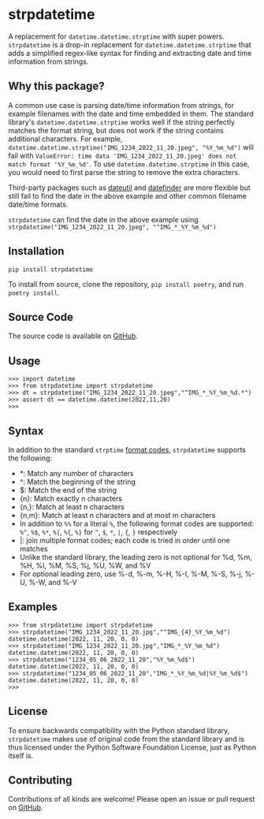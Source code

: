# strpdatetime

A replacement for `datetime.datetime.strptime` with super powers. `strpdatetime` is a drop-in replacement for `datetime.datetime.strptime` that adds a simplified regex-like syntax for finding and extracting date and time information from strings.

## Why this package?

A common use case is parsing date/time information from strings, for example filenames with
the date and time embedded in them. The standard library's `datetime.datetime.strptime` works
well if the string perfectly matches the format string, but does not work if the string
contains additional characters. For example, `datetime.datetime.strptime("IMG_1234_2022_11_20.jpeg", "%Y_%m_%d")` will fail with `ValueError: time data 'IMG_1234_2022_11_20.jpeg' does not match format '%Y_%m_%d'`. To use `datetime.datetime.strptime` in this case, you would need to first parse the string to remove the extra characters.

Third-party packages such as [dateutil](https://github.com/dateutil/dateutil) and [datefinder](https://github.com/akoumjian/datefinder) are more flexible but still fail to find the date in the above example and other common filename date/time formats.

`strpdatetime` can find the date in the above example using `strpdatetime("IMG_1234_2022_11_20.jpeg", "^IMG_*_%Y_%m_%d")`

## Installation

`pip install strpdatetime`

To install from source, clone the repository, `pip install poetry`, and run `poetry install`.

## Source Code

The source code is available on [GitHub](https://github.com/RhetTbull/strpdatetime).

## Usage

```pycon
>>> import datetime
>>> from strpdatetime import strpdatetime
>>> dt = strpdatetime("IMG_1234_2022_11_20.jpeg","^IMG_*_%Y_%m_%d.*")
>>> assert dt == datetime.datetime(2022,11,20)
>>>
```

## Syntax

In addition to the standard `strptime` [format codes](https://docs.python.org/3/library/datetime.html#strftime-and-strptime-format-codes), `strpdatetime` supports the following:

- *: Match any number of characters
- ^: Match the beginning of the string
- $: Match the end of the string
- {n}: Match exactly n characters
- {n,}: Match at least n characters
- {n,m}: Match at least n characters and at most m characters
- In addition to `%%` for a literal `%`, the following format codes are supported:
    `%^`, `%$`, `%*`, `%|`, `%{`, `%}` for `^`, `$`, `*`, `|`, `{`, `}` respectively
- |: join multiple format codes; each code is tried in order until one matches
- Unlike the standard library, the leading zero is not optional for %d, %m, %H, %I, %M, %S, %j, %U, %W, and %V
- For optional leading zero, use %-d, %-m, %-H, %-I, %-M, %-S, %-j, %-U, %-W, and %-V

## Examples

```pycon
>>> from strpdatetime import strpdatetime
>>> strpdatetime("IMG_1234_2022_11_20.jpg","^IMG_{4}_%Y_%m_%d")
datetime.datetime(2022, 11, 20, 0, 0)
>>> strpdatetime("IMG_1234_2022_11_20.jpg","IMG_*_%Y_%m_%d")
datetime.datetime(2022, 11, 20, 0, 0)
>>> strpdatetime("1234_05_06_2022_11_20","%Y_%m_%d$")
datetime.datetime(2022, 11, 20, 0, 0)
>>> strpdatetime("1234_05_06_2022_11_20","IMG_*_%Y_%m_%d|%Y_%m_%d$")
datetime.datetime(2022, 11, 20, 0, 0)
>>>
```

## License

To ensure backwards compatibility with the Python standard library, `strpdatetime` makes use of original code from the standard library and is thus licensed under the Python Software Foundation License, just as Python itself is.

## Contributing

Contributions of all kinds are welcome! Please open an issue or pull request on [GitHub](https://github.com/RhetTbull/strpdatetime).
